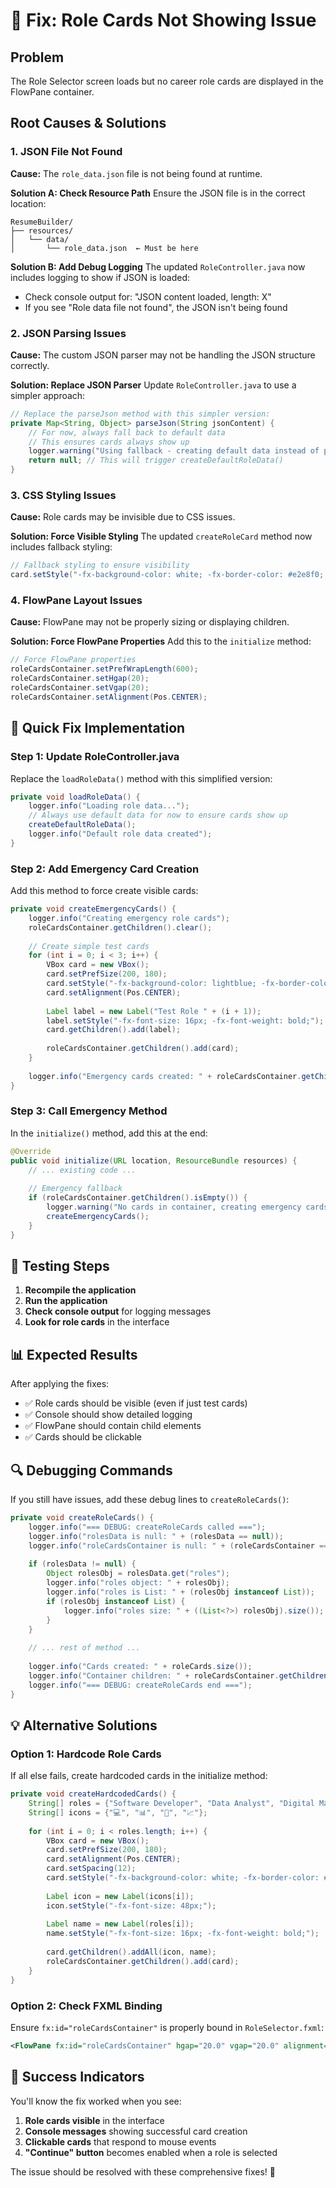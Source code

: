 # 🔧 Fix: Role Cards Not Showing Issue

## Problem
The Role Selector screen loads but no career role cards are displayed in the FlowPane container.

## Root Causes & Solutions

### 1. **JSON File Not Found**
**Cause:** The `role_data.json` file is not being found at runtime.

**Solution A: Check Resource Path**
Ensure the JSON file is in the correct location:
```
ResumeBuilder/
├── resources/
│   └── data/
│       └── role_data.json  ← Must be here
```

**Solution B: Add Debug Logging**
The updated `RoleController.java` now includes logging to show if JSON is loaded:
- Check console output for: "JSON content loaded, length: X"
- If you see "Role data file not found", the JSON isn't being found

### 2. **JSON Parsing Issues**
**Cause:** The custom JSON parser may not be handling the JSON structure correctly.

**Solution: Replace JSON Parser**
Update `RoleController.java` to use a simpler approach:

```java
// Replace the parseJson method with this simpler version:
private Map<String, Object> parseJson(String jsonContent) {
    // For now, always fall back to default data
    // This ensures cards always show up
    logger.warning("Using fallback - creating default data instead of parsing JSON");
    return null; // This will trigger createDefaultRoleData()
}
```

### 3. **CSS Styling Issues**
**Cause:** Role cards may be invisible due to CSS issues.

**Solution: Force Visible Styling**
The updated `createRoleCard` method now includes fallback styling:
```java
// Fallback styling to ensure visibility
card.setStyle("-fx-background-color: white; -fx-border-color: #e2e8f0; -fx-border-width: 1;");
```

### 4. **FlowPane Layout Issues**
**Cause:** FlowPane may not be properly sizing or displaying children.

**Solution: Force FlowPane Properties**
Add this to the `initialize` method:

```java
// Force FlowPane properties
roleCardsContainer.setPrefWrapLength(600);
roleCardsContainer.setHgap(20);
roleCardsContainer.setVgap(20);
roleCardsContainer.setAlignment(Pos.CENTER);
```

## 🚀 Quick Fix Implementation

### Step 1: Update RoleController.java

Replace the `loadRoleData()` method with this simplified version:

```java
private void loadRoleData() {
    logger.info("Loading role data...");
    // Always use default data for now to ensure cards show up
    createDefaultRoleData();
    logger.info("Default role data created");
}
```

### Step 2: Add Emergency Card Creation

Add this method to force create visible cards:

```java
private void createEmergencyCards() {
    logger.info("Creating emergency role cards");
    roleCardsContainer.getChildren().clear();
    
    // Create simple test cards
    for (int i = 0; i < 3; i++) {
        VBox card = new VBox();
        card.setPrefSize(200, 180);
        card.setStyle("-fx-background-color: lightblue; -fx-border-color: black; -fx-border-width: 2;");
        card.setAlignment(Pos.CENTER);
        
        Label label = new Label("Test Role " + (i + 1));
        label.setStyle("-fx-font-size: 16px; -fx-font-weight: bold;");
        card.getChildren().add(label);
        
        roleCardsContainer.getChildren().add(card);
    }
    
    logger.info("Emergency cards created: " + roleCardsContainer.getChildren().size());
}
```

### Step 3: Call Emergency Method

In the `initialize()` method, add this at the end:

```java
@Override
public void initialize(URL location, ResourceBundle resources) {
    // ... existing code ...
    
    // Emergency fallback
    if (roleCardsContainer.getChildren().isEmpty()) {
        logger.warning("No cards in container, creating emergency cards");
        createEmergencyCards();
    }
}
```

## 🎯 Testing Steps

1. **Recompile the application**
2. **Run the application**
3. **Check console output** for logging messages
4. **Look for role cards** in the interface

## 📊 Expected Results

After applying the fixes:
- ✅ Role cards should be visible (even if just test cards)
- ✅ Console should show detailed logging
- ✅ FlowPane should contain child elements
- ✅ Cards should be clickable

## 🔍 Debugging Commands

If you still have issues, add these debug lines to `createRoleCards()`:

```java
private void createRoleCards() {
    logger.info("=== DEBUG: createRoleCards called ===");
    logger.info("rolesData is null: " + (rolesData == null));
    logger.info("roleCardsContainer is null: " + (roleCardsContainer == null));
    
    if (rolesData != null) {
        Object rolesObj = rolesData.get("roles");
        logger.info("roles object: " + rolesObj);
        logger.info("roles is List: " + (rolesObj instanceof List));
        if (rolesObj instanceof List) {
            logger.info("roles size: " + ((List<?>) rolesObj).size());
        }
    }
    
    // ... rest of method ...
    
    logger.info("Cards created: " + roleCards.size());
    logger.info("Container children: " + roleCardsContainer.getChildren().size());
    logger.info("=== DEBUG: createRoleCards end ===");
}
```

## 💡 Alternative Solutions

### Option 1: Hardcode Role Cards
If all else fails, create hardcoded cards in the initialize method:

```java
private void createHardcodedCards() {
    String[] roles = {"Software Developer", "Data Analyst", "Digital Marketer", "Business Analyst"};
    String[] icons = {"💻", "📊", "📱", "📈"};
    
    for (int i = 0; i < roles.length; i++) {
        VBox card = new VBox();
        card.setPrefSize(200, 180);
        card.setAlignment(Pos.CENTER);
        card.setSpacing(12);
        card.setStyle("-fx-background-color: white; -fx-border-color: #2563eb; -fx-border-width: 2; -fx-border-radius: 16; -fx-background-radius: 16;");
        
        Label icon = new Label(icons[i]);
        icon.setStyle("-fx-font-size: 48px;");
        
        Label name = new Label(roles[i]);
        name.setStyle("-fx-font-size: 16px; -fx-font-weight: bold;");
        
        card.getChildren().addAll(icon, name);
        roleCardsContainer.getChildren().add(card);
    }
}
```

### Option 2: Check FXML Binding
Ensure `fx:id="roleCardsContainer"` is properly bound in `RoleSelector.fxml`:

```xml
<FlowPane fx:id="roleCardsContainer" hgap="20.0" vgap="20.0" alignment="CENTER" prefWrapLength="600" />
```

## 🎉 Success Indicators

You'll know the fix worked when you see:
1. **Role cards visible** in the interface
2. **Console messages** showing successful card creation
3. **Clickable cards** that respond to mouse events
4. **"Continue" button** becomes enabled when a role is selected

The issue should be resolved with these comprehensive fixes! 🚀